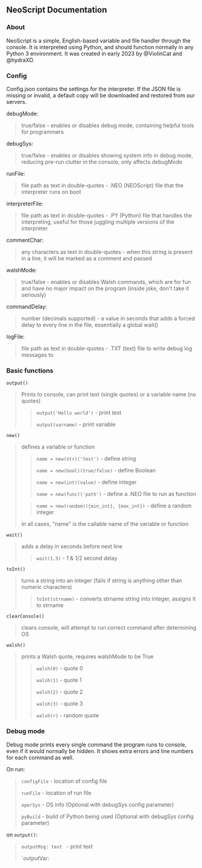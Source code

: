 ## NeoScript Documentation

### About

NeoScript is a simple, English-based variable and file handler through the console. It is interpreted using Python, and should function normally in any Python 3 environment. It was created in early 2023 by @ViolinCat and @hydraXD.

### Config

Config.json contains the settings for the interpreter. If the JSON file is missing or invalid, a default copy will be downloaded and restored from our servers.

debugMode:
> true/false - enables or disables debug mode, containing helpful tools for programmers

debugSys:
> true/false - enables or disables showing system info in debug mode, reducing pre-run clutter in the console, only affects debugMode

runFile:
> file path as text in double-quotes - .NEO (NEOScript) file that the interpreter runs on boot

interpreterFile:
> file path as text in double-quotes - .PY (Python) file that handles the interpreting, useful for those juggling multiple versions of the interpreter

commentChar:
> any characters as text in double-quotes - when this string is present in a line, it will be marked as a comment and passed

walshMode:
> true/false - enables or disables Walsh commands, which are for fun and have no major impact on the program (inside joke, don't take it seriously)

commandDelay:
> number (decimals supported) - a value in seconds that adds a forced delay to every line in the file, essentially a global wait()

logFile:
> file path as text in double-quotes - .TXT (text) file to write debug log messages to

### Basic functions

`output()`
> Prints to console, can print text (single quotes) or a variable name (no quotes)
> > `output('Hello world')` - print text
> >
> > `output(varname)` - print variable

`new()`
> defines a variable or function
> > `name = new(str)('text')` - define string
> > 
> > `name = new(bool)(true/false)` - define Boolean
> > 
> > `name = new(int)(value)` - define integer
> > 
> > `name = new(func)('path')` - define a .NEO file to run as function
>
> > `name = new(random)({min_int}, {max_int})` - define a random integer
>
>In all cases, "name" is the callable name of the variable or function

`wait()`
> adds a delay in seconds before next line
> > `wait(1.5)` - 1 & 1/2 second delay

`toInt()`
>turns a string into an integer (fails if string is anything other than numeric characters)
>> `toInt(strname)` - converts strname string into integer, assigns it to strname

`clearConsole()`
> clears console, will attempt to run correct command after determining OS

`walsh()`
> prints a Walsh quote, requires walshMode to be True
> > `walsh(0)` - quote 0
> >
> > `walsh(1)` - quote 1
> >
> > `walsh(2)` - quote 2
> >
> > `walsh(3)` - quote 3
> >
> > `walsh(r)` - random quote

### Debug mode

Debug mode prints every single command the program runs to console, even if it would normally be hidden. It shows extra errors and line numbers for each command as well.

On run:
>`configFile` - location of config file
>
>`runFile` - location of run file
>
>`operSys` - OS info (Optional with debugSys config parameter)
>
>`pyBuild` - build of Python being used (Optional with debugSys config parameter)

on `output()`:
> `outputMsg: text ` - print text
>
> `outputVar: 

